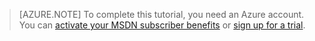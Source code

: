 
> [AZURE.NOTE]
> To complete this tutorial, you need an Azure account. You can <a href="/pricing/member-offers/msdn-benefits-details/" target="_blank">activate your MSDN subscriber benefits</a> or <a href="/pricing/1rmb-trial/" target="_blank">sign up for a trial</a>.
